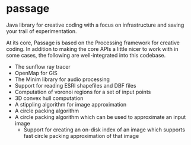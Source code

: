 passage
=======

Java library for creative coding with a focus on infrastructure and saving your trail of experimentation.

At its core, Passage is based on the Processing framework for creative coding. In addition to making the core APIs a little nicer to work with in some cases, the following are well-integrated into this codebase.

* The sunflow ray tracer
* OpenMap for GIS
* The Minim library for audio processing
* Support for reading ESRI shapefiles and DBF files
* Computation of voronoi regions for a set of input points
* 3D convex hull computation
* A stippling algorithm for image approximation
* A circle packing algorithm
* A circle packing algorithm which can be used to approximate an input image
  * Support for creating an on-disk index of an image which supports fast circle packing approximation of that image

